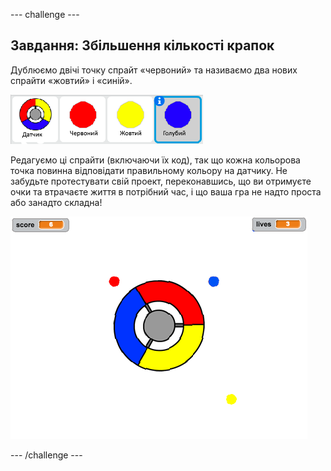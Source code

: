 \--- challenge \---

## Завдання: Збільшення кількості крапок

Дублюємо двічі точку спрайт «червоний» та називаємо два нових спрайти «жовтий» і «синій».

![скріншот](images/dots-more-dots.png)

Редагуємо ці спрайти (включаючи їх код), так що кожна кольорова точка повинна відповідати правильному кольору на датчику. Не забудьте протестувати свій проект, переконавшись, що ви отримуєте очки та втрачаєте життя в потрібний час, і що ваша гра не надто проста або занадто складна!

![скріншот](images/dots-all-test.png)

\--- /challenge \---
